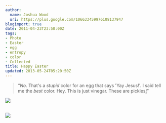 ```yaml
---
author:
  name: Joshua Wood
  uri: https://plus.google.com/106633459976108137947
blogimport: true
date: 2011-04-23T23:50:00Z
tags:
- Photo
- Easter
- egg
- entropy
- color
- Collected
title: Happy Easter
updated: 2013-05-24T05:20:50Z
---
```


<blockquote>“<i>No</i>. That's a&nbsp;<i>stupid</i> color for an egg that says 'Yay Jesus!'. I said tell me the&nbsp;<i>best</i> color. Hey. This is just vinegar. These are pickles<a href="http://identi.ca/notice/71805070" title="Also appearing at...">!</a>”</blockquote><div class="separator" style="clear: both; text-align: center;"><a href="http://3.bp.blogspot.com/-jLKxZ16DYpA/T5KfgTU-sbI/AAAAAAAAAMY/fa17H6hznJ8/s1600/linebunny-288x300.jpg" imageanchor="1" style="clear: left; float: left; margin-bottom: 1em; margin-right: 1em;"><img border="0" src="http://3.bp.blogspot.com/-jLKxZ16DYpA/T5KfgTU-sbI/AAAAAAAAAMY/fa17H6hznJ8/s1600/linebunny-288x300.jpg" /></a></div><div class="separator" style="clear: both; text-align: center;"></div><br /><div class="separator" style="clear: both; text-align: center;"></div><div class="separator" style="clear: both; text-align: center;"><a href="http://1.bp.blogspot.com/-QQA03W1hdG0/UZ8QBnfriEI/AAAAAAAAAJc/Y95ynNpNBFE/s1600/yayegg-300x250.jpg" imageanchor="1" style="clear: left; float: left; margin-bottom: 1em; margin-right: 1em;"><img border="0" src="http://1.bp.blogspot.com/-QQA03W1hdG0/UZ8QBnfriEI/AAAAAAAAAJc/Y95ynNpNBFE/s1600/yayegg-300x250.jpg" /></a></div><br />
